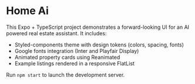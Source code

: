 # Home Ai

This Expo + TypeScript project demonstrates a forward-looking UI for an AI powered real estate assistant. It includes:

- Styled-components theme with design tokens (colors, spacing, fonts)
- Google fonts integration (Inter and Playfair Display)
- Animated property cards using Reanimated
- Example listings rendered in a responsive FlatList

Run `npm start` to launch the development server.
